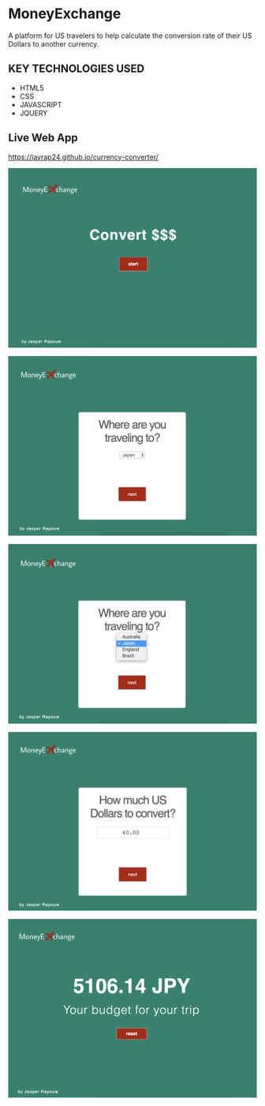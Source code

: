 # MoneyExchange
A platform for US travelers to help calculate the conversion rate of their US Dollars to another currency.

<h2>KEY TECHNOLOGIES USED</h2>
<ul>
  <li>HTML5</li>
  <li>CSS</li>
  <li>JAVASCRIPT</li>
  <li>JQUERY</li>
</ul>

## Live Web App
https://jayrap24.github.io/currency-converter/ 


![Settings Window](https://github.com/jayrap24/currency-converter/blob/master/Screen%20Shot%202018-05-27%20at%2012.11.03%20AM.png)

![Settings Window](https://github.com/jayrap24/currency-converter/blob/master/Screen%20Shot%202018-05-27%20at%2012.11.26%20AM.png)

![Settings Window](https://github.com/jayrap24/currency-converter/blob/master/Screen%20Shot%202018-05-27%20at%2012.11.43%20AM.png)

![Settings Window](https://github.com/jayrap24/currency-converter/blob/master/Screen%20Shot%202018-05-27%20at%2012.12.01%20AM.png)

![Settings Window](https://github.com/jayrap24/currency-converter/blob/master/Screen%20Shot%202018-05-27%20at%2012.12.17%20AM.png)






